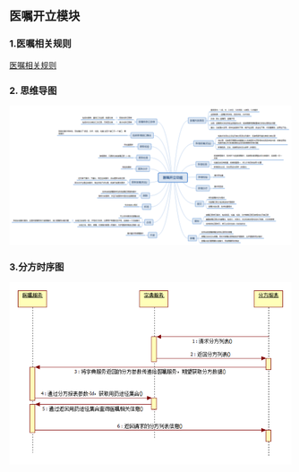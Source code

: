 ##  医嘱开立模块

### 1.医嘱相关规则 

[医嘱相关规则](./医嘱相关规则.md)

### 2. 思维导图

![医嘱开立思维导图](./医嘱思维导图/医嘱开立功能.png  "医嘱开立思维导图")

### 3.分方时序图
![医嘱开立思维导图](./医嘱思维导图/分方数据时序图.png  "分方时序图（UML）")

